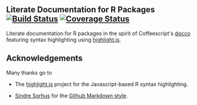 Literate Documentation for R Packages [![Build Status](https://travis-ci.org/robertzk/rocco.svg?branch=master)](https://travis-ci.org/robertzk/rocco) [![Coverage Status](https://coveralls.io/repos/robertzk/rocco/badge.svg?branch=master)](https://coveralls.io/r/robertzk/rocco)
--------------------

Literate documentation for R packages in the spirit of Coffeescript's [docco](https://github.com/jashkenas/docco)
featuring syntax highlighting using [highlight.js](https://highlightjs.org/).


Acknowledgements
----------------

Many thanks go to

 * The [highlight.js](https://highlightjs.org/) project for the Javascript-based
   R syntax highlighting.

 * [Sindre Sorhus](https://github.com/sindresorhus) for the [Github Markdown style](https://github.com/sindresorhus/github-markdown-css).

